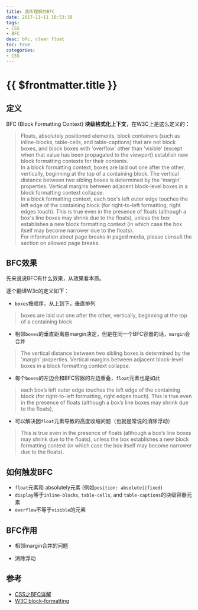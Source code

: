 ```yaml
---
title: 我所理解的BFC
date: 2017-11-11 10:53:38
tags:
- CSS
- BFC
desc: bfc, clear float
toc: true
categories:
- CSS
---
```


# {{ $frontmatter.title }}

## 定义

BFC (Block Formatting Context) **块级格式化上下文**，在W3C上是这么定义的：

> Floats, absolutely positioned elements, block containers (such as inline-blocks, table-cells, and table-captions) that are not block boxes, and block boxes with 'overflow' other than 'visible' (except when that value has been propagated to the viewport) establish new block formatting contexts for their contents.  
In a block formatting context, boxes are laid out one after the other, vertically, beginning at the top of a containing block. The vertical distance between two sibling boxes is determined by the 'margin' properties. Vertical margins between adjacent block-level boxes in a block formatting context collapse.  
In a block formatting context, each box's left outer edge touches the left edge of the containing block (for right-to-left formatting, right edges touch). This is true even in the presence of floats (although a box's line boxes may shrink due to the floats), unless the box establishes a new block formatting context (in which case the box itself may become narrower due to the floats).  
For information about page breaks in paged media, please consult the section on allowed page breaks.

<!-- more -->

## BFC效果

先来说说BFC有什么效果，从效果看本质。

逐个翻译W3c的定义如下：

- `boxes`按顺序，从上到下，垂直排列

> boxes are laid out one after the other, vertically, beginning at the top of a containing block

- 相邻`boxes`的垂直距离由margin决定，但是在同一个BFC容器的话，`margin`会合并

> The vertical distance between two sibling boxes is determined by the 'margin' properties. Vertical margins between adjacent block-level boxes in a block formatting context collapse.

- 每个`boxes`的左边会和BFC容器的左边重叠，`float`元素也是如此

> each box’s left outer edge touches the left edge of the containing block (for right-to-left formatting, right edges touch). This is true even in the presence of floats (although a box’s line boxes may shrink due to the floats), 

- 可以解决因`float`元素导致的高度收缩问题（也就是常说的消除浮动）

>  This is true even in the presence of floats (although a box’s line boxes may shrink due to the floats), unless the box establishes a new block formatting context (in which case the box itself may become narrower due to the floats).

## 如何触发BFC

- `float`元素和 absolutely元素 (例如`position: absolute||fixed`) 
- `display`等于`inline-blocks`, `table-cells`, and `table-captions`的块级容器元素
- `overflow`不等于`visible`的元素

## BFC作用

- 相邻margin合并的问题

- 消除浮动

## 参考

- [CSS之BFC详解](http://www.html-js.com/article/1866)
- [W3C block-formatting](https://www.w3.org/TR/CSS2/visuren.html#block-formatting)